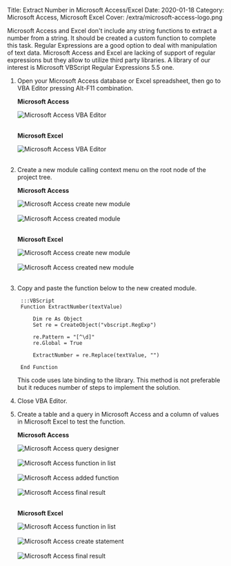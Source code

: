 Title: Extract Number in Microsoft Access/Excel
Date: 2020-01-18
Category: Microsoft Access, Microsoft Excel
Cover: /extra/microsoft-access-logo.png

Microsoft Access and Excel don't include any string functions to extract a number from a string. It should be created a custom function to complete this task. Regular Expressions are a good option to deal with manipulation of text data. Microsoft Access and Excel are lacking of support of regular expressions but they allow to utilize third party libraries. A library of our interest is Microsoft VBScript Regular Expressions 5.5 one.

1. Open your Microsoft Access database or Excel spreadsheet, then go to VBA Editor pressing Alt-F11 combination.

    **Microsoft Access**

    ![Microsoft Access VBA Editor]({static}/images/extract-number-in-access-excel/access-vba-editor.png)</br></br>

    **Microsoft Excel**

    ![Microsoft Access VBA Editor]({static}/images/extract-number-in-access-excel/excel-vba-editor.png)</br></br>

2. Create a new module calling context menu on the root node of the project tree.

    **Microsoft Access**

    ![Microsoft Access create new module]({static}/images/extract-number-in-access-excel/access-create-new-module.png)</br></br>
    ![Microsoft Access created module]({static}/images/extract-number-in-access-excel/access-module-created.png)</br></br>

    **Microsoft Excel**

    ![Microsoft Access create new module]({static}/images/extract-number-in-access-excel/excel-create-new-module.png)</br></br>
    ![Microsoft Access created new module]({static}/images/extract-number-in-access-excel/excel-module-created.png)</br></br>

3. Copy and paste the function below to the new created module.

        :::VBScript
        Function ExtractNumber(textValue)
         
            Dim re As Object
            Set re = CreateObject("vbscript.RegExp")
        
            re.Pattern = "[^\d]"
            re.Global = True
       
            ExtractNumber = re.Replace(textValue, "")
        
        End Function

    This code uses late binding to the library. This method is not preferable but it reduces number of steps to implement the solution.
    
4. Close VBA Editor.

5. Create a table and a query in Microsoft Access and a column of values in Microsoft Excel to test the function.

     **Microsoft Access**

    ![Microsoft Access query designer]({static}/images/extract-number-in-access-excel/access-query-designer.png)</br></br>
    ![Microsoft Access function in list]({static}/images/extract-number-in-access-excel/access-function-in-list.png)</br></br>
    ![Microsoft Access added function]({static}/images/extract-number-in-access-excel/access-added-function.png)</br></br>
    ![Microsoft Access final result]({static}/images/extract-number-in-access-excel/access-final-result.png)</br></br>

    **Microsoft Excel**

    ![Microsoft Access function in list]({static}/images/extract-number-in-access-excel/excel-function-in-list.png)</br></br>
    ![Microsoft Access create statement]({static}/images/extract-number-in-access-excel/excel-create-statement.png)</br></br>
    ![Microsoft Access final result]({static}/images/extract-number-in-access-excel/excel-final-result.png)</br></br>
